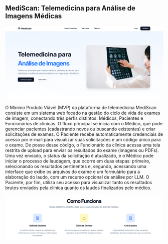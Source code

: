 ## MediScan: Telemedicina para Análise de Imagens Médicas

![Landing page](landing.png)

O Mínimo Produto Viável (MVP) da plataforma de telemedicina MediScan consiste em um sistema web focado na gestão do ciclo de vida de exames de imagem, conectando três perfis distintos: Médicos, Pacientes e Funcionários de clínicas. O fluxo principal se inicia com o Médico, que pode gerenciar pacientes (cadastrando novos ou buscando existentes) e criar solicitações de exames. O Paciente recebe automaticamente credenciais de acesso por e-mail para visualizar suas solicitações e um código único para o exame. De posse desse código, o Funcionário da clínica acessa uma tela restrita de upload para enviar os resultados do exame (imagens ou PDFs). Uma vez enviado, o status da solicitação é atualizado, e o Médico pode iniciar o processo de laudagem, que ocorre em duas etapas: primeiro, selecionando os resultados pertinentes e, segundo, acessando uma interface que exibe os arquivos do exame e um formulário para a elaboração do laudo, com um recurso opcional de análise por LLM. O Paciente, por fim, utiliza seu acesso para visualizar tanto os resultados brutos enviados pela clínica quanto os laudos finalizados pelo médico.

![Como funciona](como_funciona.png)
